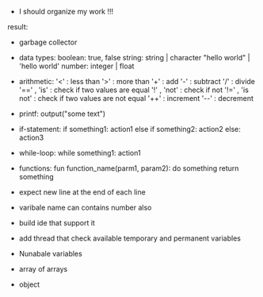- I should organize my work !!!

result:

- garbage collector

- data types:
  boolean:
    true, false
  string: string | character
    "hello world" | 'hello world'
  number: integer | float

- arithmetic:
  '<' : less than
  '>' : more than
  '+' : add
  '-' : subtract
  '/' : divide
  '==' , 'is' : check if two values are equal
  '!' , 'not' : check if not
  '!=' , 'is not' : check if two values are not equal
  '++' : increment
  '--' : decrement

- printf:
  output("some text")

- if-statement:
  if something1:
  action1
  else if something2:
  action2
  else:
  action3

- while-loop:
  while something1:
  action1

- functions:
  fun function_name(parm1, param2):
  do something
  return something

- expect new line at the end of each line
- varibale name can contains number also
- build ide that support it
- add thread that check available temporary and permanent variables
- Nunabale variables
- array of arrays
- object
